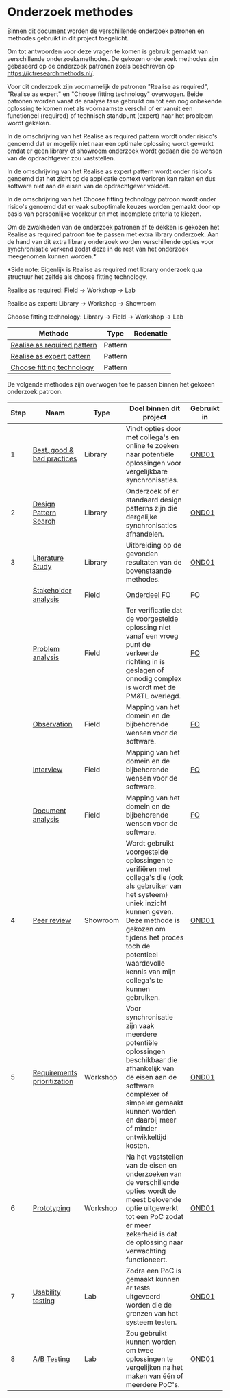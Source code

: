 # Onderzoek methodes

Binnen dit document worden de verschillende onderzoek patronen en methodes gebruikt in dit project toegelicht.

Om tot antwoorden voor deze vragen te komen is gebruik gemaakt van verschillende onderzoeksmethodes. De gekozen onderzoek methodes zijn gebaseerd op de onderzoek patronen zoals beschreven op <https://ictresearchmethods.nl/>.

Voor dit onderzoek zijn voornamelijk de patronen "Realise as required", "Realise as expert" en "Choose fitting technology" overwogen. Beide patronen worden vanaf de analyse fase gebruikt om tot een nog onbekende oplossing te komen met als voornaamste verschil of er vanuit een functioneel (required) of technisch standpunt (expert) naar het probleem wordt gekeken.

In de omschrijving van het Realise as required pattern wordt onder risico's genoemd dat er mogelijk niet naar een optimale oplossing wordt gewerkt omdat er geen library of showroom onderzoek wordt gedaan die de wensen van de opdrachtgever zou vaststellen.

In de omschrijving van het Realise as expert pattern wordt onder risico's genoemd dat het zicht op de applicatie context verloren kan raken en dus software niet aan de eisen van de opdrachtgever voldoet.

In de omschrijving van het Choose fitting technology patroon wordt onder risico's genoemd dat er vaak suboptimale keuzes worden gemaakt door op basis van persoonlijke voorkeur en met incomplete criteria te kiezen.

Om de zwakheden van de onderzoek patronen af te dekken is gekozen het Realise as required patroon toe te passen met extra library onderzoek. Aan de hand van dit extra library onderzoek worden verschillende opties voor synchronisatie verkend zodat deze in de rest van het onderzoek meegenomen kunnen worden.*

*Side note: Eigenlijk is Realise as required met library onderzoek qua structuur het zelfde als choose fitting technology.

Realise as required: Field -> Workshop -> Lab

Realise as expert: Library -> Workshop -> Showroom

Choose fitting technology: Library -> Field -> Workshop -> Lab

| Methode | Type | Redenatie |
|--|--|--|
| [Realise as required pattern](https://ictresearchmethods.nl/patterns/realise-as-required/) | Pattern |  |
| [Realise as expert pattern](https://ictresearchmethods.nl/patterns/realise-as-an-expert/) | Pattern |  |
| [Choose fitting technology](https://ictresearchmethods.nl/patterns/choose-fitting-technology/) | Pattern |  |

De volgende methodes zijn overwogen toe te passen binnen het gekozen onderzoek patroon.

| Stap | Naam | Type | Doel binnen dit project | Gebruikt in |
|---|---|---|---|---|
| 1 | [Best, good & bad practices](https://ictresearchmethods.nl/library/best-good-and-bad-practices/) | Library | Vindt opties door met collega's en online te zoeken naar potentiële oplossingen voor vergelijkbare synchronisaties. | [OND01](OND01-ProductiveSync.md#library) |
| 2 | [Design Pattern Search](https://ictresearchmethods.nl/library/design-pattern-research/) | Library | Onderzoek of er standaard design patterns zijn die dergelijke synchronisaties afhandelen. | [OND01](OND01-ProductiveSync.md#library) |
| 3 | [Literature Study](https://ictresearchmethods.nl/library/literature-study/) | Library | Uitbreiding op de gevonden resultaten van de bovenstaande methodes. | [OND01](OND01-ProductiveSync.md#library) |
|  | [Stakeholder analysis](https://ictresearchmethods.nl/field/stakeholder-analysis/) | Field | [Onderdeel FO](../FunctioneelOntwerp.md#actors) | [FO](../FunctioneelOntwerp.md#actors) |
|  | [Problem analysis](https://ictresearchmethods.nl/field/problem-analysis/) | Field | Ter verificatie dat de voorgestelde oplossing niet vanaf een vroeg punt de verkeerde richting in is geslagen of onnodig complex is wordt met de PM&TL overlegd. | [FO](../FunctioneelOntwerp.md#user-stories) |
|  | [Observation](https://ictresearchmethods.nl/field/observation/) | Field | Mapping van het domein en de bijbehorende wensen voor de software. | [FO](../FunctioneelOntwerp.md#domein) |
|  | [Interview](https://ictresearchmethods.nl/field/interview/) | Field |  Mapping van het domein en de bijbehorende wensen voor de software. | [FO](../FunctioneelOntwerp.md#domein) |
|  | [Document analysis](https://ictresearchmethods.nl/field/document-analysis/) | Field |  Mapping van het domein en de bijbehorende wensen voor de software. | [FO](../FunctioneelOntwerp.md#domein) |
| 4 | [Peer review](https://ictresearchmethods.nl/showroom/peer-review/) | Showroom | Wordt gebruikt voorgestelde oplossingen te verifiëren met collega's die (ook als gebruiker van het systeem) uniek inzicht kunnen geven. Deze methode is gekozen om tijdens het proces toch de potentieel waardevolle kennis van mijn collega's te kunnen gebruiken. | [OND01](OND01-ProductiveSync.md) |
| 5 | [Requirements prioritization](https://ictresearchmethods.nl/workshop/requirements-prioritization/) | Workshop | Voor synchronisatie zijn vaak meerdere potentiële oplossingen beschikbaar die afhankelijk van de eisen aan de software complexer of simpeler gemaakt kunnen worden en daarbij meer of minder ontwikkeltijd kosten. | [OND01](OND01-ProductiveSync.md#workshop) |
| 6 | [Prototyping](https://ictresearchmethods.nl/workshop/prototyping/) | Workshop |  Na het vaststellen van de eisen en onderzoeken van de verschillende opties wordt de meest belovende optie uitgewerkt tot een PoC zodat er meer zekerheid is dat de oplossing naar verwachting functioneert. | [OND01](OND01-ProductiveSync.md#workshop) |
| 7 | [Usability testing](https://ictresearchmethods.nl/lab/usability-testing/) | Lab | Zodra een PoC is gemaakt kunnen er tests uitgevoerd worden die de grenzen van het systeem testen. | [OND01](OND01-ProductiveSync.md#lab) |
| 8 | [A/B Testing](https://ictresearchmethods.nl/lab/a-b-testing/) | Lab | Zou gebruikt kunnen worden om twee oplossingen te vergelijken na het maken van één of meerdere PoC's. | [OND01](OND01-ProductiveSync.md#lab) |
